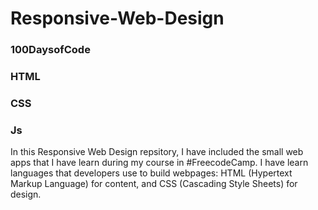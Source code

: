 # Responsive-Web-Design
### 100DaysofCode
### HTML
### CSS
### Js
In this Responsive Web Design repsitory, I have included the small web apps that I have learn during my course in #FreecodeCamp. I have learn languages that developers use to build webpages: HTML (Hypertext Markup Language) for content, and CSS (Cascading Style Sheets) for design.

